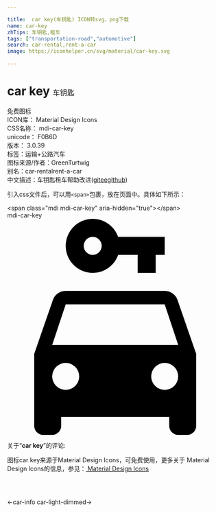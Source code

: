```yaml
---

title:  car key(车钥匙) ICON转svg、png下载
name: car-key
zhTips: 车钥匙,租车
tags: ["transportation-road","automotive"]
search: car-rental,rent-a-car
image: https://iconhelper.cn/svg/material/car-key.svg

---
```


# car key  <small style="font-size: 60%;font-weight: 100">车钥匙</small>


<div class="detail-page">
<p>
<span><span class="badge-success badge">免费图标</span> </span>
<br/>
<span>
ICON库：
<span class="badge-secondary badge">Material Design Icons</span> 
</span>
<br/>
<span>
CSS名称：
<span class="badge-secondary badge">mdi-car-key</span> 
</span>
<br/>
<span>
unicode：
<span class="badge-secondary badge">F0B6D</span> 
<copy-btn content='F0B6D' btn-title=""></copy-btn>
<copy-btn :content='String.fromCodePoint(parseInt("F0B6D", 16))' btn-title="复制U"></copy-btn>
</span>
<br/>
<span>
版本：
<span class="badge-secondary badge">3.0.39</span> 
</span><br/><span>标签：<span class="badge-light badge"><router-link to="/tags/transportation-road.html">运输+公路</router-link></span><span class="badge-light badge"><router-link to="/tags/automotive.html">汽车</router-link></span></span>
<br/>
<span>图标来源/作者：<span class="badge-light badge">GreenTurtwig</span></span> 
<br/>
<span>别名：<span class="badge-light badge">car-rental</span><span class="badge-light badge">rent-a-car</span></span><br/><span class="zh-detail">中文描述：<span class="badge-primary badge">车钥匙</span><span class="badge-primary badge">租车</span><span class="help-link"><span>帮助改进</span>(<a href="https://gitee.com/liuwave/icon-helper/edit/master/json/material/car-key.json" target="_blank" rel="noopener noreferrer">gitee</a><a href="https://github.com/liuwave/icon-helper/edit/master/json/material/car-key.json" target="_blank" rel="noopener noreferrer">github</a></span>)</span><br/>
</p>
</div>
<div class="alert alert-dark">
  <i class="mdi mdi-car-key mdi-48px"></i>
  <i class="mdi mdi-car-key mdi-36px"></i>
  <i class="mdi mdi-car-key mdi-24px"></i>
  <i class="mdi mdi-car-key mdi-18px"></i>
</div>
<div>
  <p>引入css文件后，可以用<code>&lt;span&gt;</code>包裹，放在页面中。具体如下所示：    
  </p>
  <div class="alert alert-primary" style="font-size: 14px">
    &lt;span class="mdi mdi-car-key" aria-hidden="true"&gt;&lt;/span&gt;
    <copy-btn content='<span class="mdi mdi-car-key" aria-hidden="true"></span>'></copy-btn>
  </div>
  <div class="alert alert-secondary">
    <i class="mdi mdi-car-key"
    style="font-size: 24px"
    aria-hidden="true"></i> mdi-car-key
    <copy-btn content="mdi-car-key" btn-title="复制图标名称"></copy-btn>
  </div>
</div>
<div id="svg" class="svg-wrap">
<svg xmlns="http://www.w3.org/2000/svg" viewBox="0 0 24 24"><path d="M9.5,0A3,3 0 0,0 6.5,3A3,3 0 0,0 9.5,6C10.81,6 11.92,5.17 12.33,4H14.5V6H16.5V4H17.5V2H12.33C11.92,0.83 10.81,0 9.5,0M9.5,2A1,1 0 0,1 10.5,3A1,1 0 0,1 9.5,4A1,1 0 0,1 8.5,3A1,1 0 0,1 9.5,2M6.5,8C5.84,8 5.28,8.42 5.08,9L3,15V23A1,1 0 0,0 4,24H5A1,1 0 0,0 6,23V22H18V23A1,1 0 0,0 19,24H20A1,1 0 0,0 21,23V15L18.92,9C18.72,8.42 18.16,8 17.5,8H6.5M6.5,9.5H17.5L19,14H5L6.5,9.5M6.5,16A1.5,1.5 0 0,1 8,17.5A1.5,1.5 0 0,1 6.5,19A1.5,1.5 0 0,1 5,17.5A1.5,1.5 0 0,1 6.5,16M17.5,16A1.5,1.5 0 0,1 19,17.5A1.5,1.5 0 0,1 17.5,19A1.5,1.5 0 0,1 16,17.5A1.5,1.5 0 0,1 17.5,16Z" /></svg>
</div>
<detail full-name='mdi-car-key'></detail>
<div class="icon-detail__container">
<p>关于“<b>car key</b>”的评论:</p>
</div>
<Vssue title="关于“car key”的评论" />    
<div><p>图标car key来源于Material Design Icons，可免费使用，更多关于 Material Design Icons的信息，参见：<a target="_blank" href="https://iconhelper.cn/material.html"> Material Design Icons</a>
</p></div>

<div style="padding:2rem 0 " class="page-nav"><p class="inner"><span class="prev">←<router-link to="/icon/car-info.html">car-info</router-link></span> <span class="next"><router-link to="/icon/car-light-dimmed.html">car-light-dimmed</router-link>→</span></p></div>

